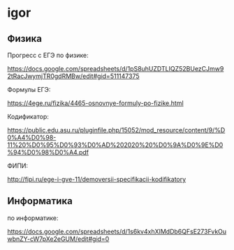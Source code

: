 # igor


## Физика

Прогресс с ЕГЭ по физике:

https://docs.google.com/spreadsheets/d/1pS8uhUZDTLIQZ52BUezCJmw92tRacJwymjTR0gdRMBw/edit#gid=511147375


Формулы ЕГЭ:

https://4ege.ru/fizika/4465-osnovnye-formuly-po-fizike.html


Кодификатор:

https://public.edu.asu.ru/pluginfile.php/15052/mod_resource/content/9/%D0%A4%D0%98-11%20%D0%95%D0%93%D0%AD%202020%20%D0%9A%D0%9E%D0%94%D0%98%D0%A4.pdf


ФИПИ:

http://fipi.ru/ege-i-gve-11/demoversii-specifikacii-kodifikatory


## Информатика

по информатике:

https://docs.google.com/spreadsheets/d/1s6kv4xhXIMdDb6QFsE273FvkOuwbnZY-cW7pXe2eGUM/edit#gid=0
